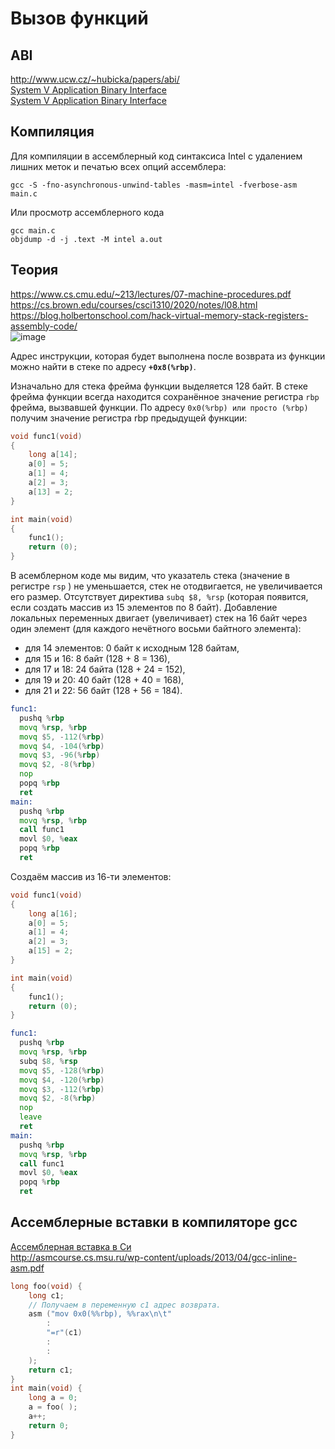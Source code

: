 # Вызов функций

## ABI
http://www.ucw.cz/~hubicka/papers/abi/  
[System V Application Binary Interface](https://github.com/tpn/pdfs/blob/master/System%20V%20Application%20Binary%20Interface%20(ABI)%20AMD64%20Architecture%20Processor%20Supplement%20-%20v0.99.6%20(October%207%2C%202013).pdf)  
[System V Application Binary Interface](https://webcache.googleusercontent.com/search?q=cache:Fc-8ml3p8QAJ:https://www.intel.com/content/dam/develop/external/us/en/documents/mpx-linux64-abi.pdf&cd=2&hl=ru&ct=clnk&gl=ru)  

## Компиляция
Для компиляции в ассемблерный код синтаксиса Intel с удалением лишних меток и печатью всех опций ассемблера:
```
gcc -S -fno-asynchronous-unwind-tables -masm=intel -fverbose-asm main.c
```
Или просмотр ассемблерного кода 
```
gcc main.c
objdump -d -j .text -M intel a.out
```

## Теория
https://www.cs.cmu.edu/~213/lectures/07-machine-procedures.pdf  
https://cs.brown.edu/courses/csci1310/2020/notes/l08.html  
https://blog.holbertonschool.com/hack-virtual-memory-stack-registers-assembly-code/  
![image](https://user-images.githubusercontent.com/20499566/186158255-3c100aef-d7f6-4243-9206-ffe4445d75b3.png)

Адрес инструкции, которая будет выполнена после возврата из функции можно найти в стеке по адресу **```+0x8(%rbp)```**.

Изначально для стека фрейма функции выделяется 128 байт. В стеке фрейма функции всегда находится сохранённое значение регистра ```rbp``` фрейма, вызвавшей функции. По адресу ```0x0(%rbp) или просто (%rbp)``` получим значение регистра rbp предыдущей функции:
```c
void func1(void)
{
    long a[14];
    a[0] = 5;
    a[1] = 4;
    a[2] = 3;
    a[13] = 2;
}

int main(void)
{
    func1();
    return (0);
}
```
В асемблерном коде мы видим, что указатель стека (значение в регистре ```rsp``` ) не уменьшается, стек не отодвигается, не увеличивается его размер. Отсутствует директива ```subq $8, %rsp``` (которая появится, если создать массив из 15 элементов по 8 байт).
Добавление локальных переменных двигает (увеличивает) стек на 16 байт через один элемент (для каждого нечётного восьми байтного элемента):
- для 14 элементов: 0 байт к исходным 128 байтам,
- для 15 и 16: 8 байт (128 + 8 = 136),
- для 17 и 18: 24 байта (128 + 24 = 152),
- для 19 и 20: 40 байт (128 + 40 = 168),
- для 21 и 22: 56 байт (128 + 56 = 184).  
```asm
func1:
  pushq %rbp
  movq %rsp, %rbp
  movq $5, -112(%rbp)
  movq $4, -104(%rbp)
  movq $3, -96(%rbp)
  movq $2, -8(%rbp)
  nop
  popq %rbp
  ret
main:
  pushq %rbp
  movq %rsp, %rbp
  call func1
  movl $0, %eax
  popq %rbp
  ret
```
Создаём массив из 16-ти элементов:
```c
void func1(void)
{
    long a[16];
    a[0] = 5;
    a[1] = 4;
    a[2] = 3;
    a[15] = 2;
}

int main(void)
{
    func1();
    return (0);
}
```

```asm
func1:
  pushq %rbp
  movq %rsp, %rbp
  subq $8, %rsp
  movq $5, -128(%rbp)
  movq $4, -120(%rbp)
  movq $3, -112(%rbp)
  movq $2, -8(%rbp)
  nop
  leave
  ret
main:
  pushq %rbp
  movq %rsp, %rbp
  call func1
  movl $0, %eax
  popq %rbp
  ret
```
## Ассемблерные вставки в компиляторе gcc
[Ассемблерная вставка в Си](https://ru.stackoverflow.com/questions/829868/%D0%90%D1%81%D1%81%D0%B5%D0%BC%D0%B1%D0%BB%D0%B5%D1%80%D0%BD%D0%B0%D1%8F-%D0%B2%D1%81%D1%82%D0%B0%D0%B2%D0%BA%D0%B0-%D0%B2-%D0%A1%D0%B8)  
http://asmcourse.cs.msu.ru/wp-content/uploads/2013/04/gcc-inline-asm.pdf  
```c
long foo(void) {
    long c1;
    // Получаем в переменную c1 адрес возврата.
    asm ("mov 0x0(%%rbp), %%rax\n\t"
        :
        "=r"(c1)
        :
        :
    );
    return c1;
}
int main(void) {
    long a = 0;
    a = foo( );
    a++;
    return 0;
}
```
